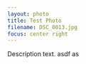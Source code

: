 ```yaml
---
layout: photo
title: Test Photo
filename: DSC_0013.jpg
focus: center right
---
```


Description text. asdf as